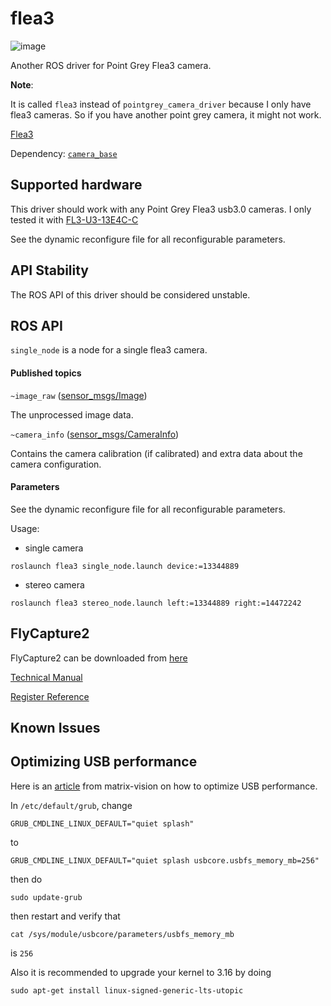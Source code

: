 # flea3

![image](http://www.ptgrey.com/content/images/thumbs/0002327_flea3-88-mp-color-usb3-vision-sony-imx121_772.jpeg)

Another ROS driver for Point Grey Flea3 camera.

**Note**:

It is called `flea3` instead of `pointgrey_camera_driver` because I only have flea3 cameras. So if you have another point grey camera, it might not work.

[Flea3](http://www.ptgrey.com/flea3-usb3-vision-cameras)

Dependency:
[`camera_base`](https://github.com/KumarRobotics/camera_base)

## Supported hardware

This driver should work with any Point Grey Flea3 usb3.0 cameras. I only tested it with [FL3-U3-13E4C-C](http://www.ptgrey.com/flea3-13-mp-color-usb3-vision-e2v-ev76c560-camera)

See the dynamic reconfigure file for all reconfigurable parameters.

## API Stability
The ROS API of this driver should be considered unstable.

## ROS API
`single_node` is a node for a single flea3 camera.

#### Published topics

`~image_raw` ([sensor_msgs/Image](http://docs.ros.org/api/sensor_msgs/html/msg/Image.html))

The unprocessed image data.

`~camera_info` ([sensor_msgs/CameraInfo](http://docs.ros.org/api/sensor_msgs/html/msg/CameraInfo.html))

Contains the camera calibration (if calibrated) and extra data about the camera configuration.

#### Parameters

See the dynamic reconfigure file for all reconfigurable parameters.

Usage:
* single camera
```
roslaunch flea3 single_node.launch device:=13344889
```
* stereo camera
```
roslaunch flea3 stereo_node.launch left:=13344889 right:=14472242
```

## FlyCapture2

FlyCapture2 can be downloaded from [here](http://www.ptgrey.com/support/downloads)

[Technical Manual](http://www.ptgrey.com/support/downloads/10120)

[Register Reference](http://www.ptgrey.com/support/downloads/10130/)

## Known Issues

## Optimizing USB performance

Here is an [article](http://www.matrix-vision.com/manuals/mvBlueFOX3/mvBC_page_quickstart.html#mvBC_subsubsection_quickstart_linux_requirements_optimising_usb) from matrix-vision on how to optimize USB performance.

In `/etc/default/grub`, change
```
GRUB_CMDLINE_LINUX_DEFAULT="quiet splash"
```
to
```
GRUB_CMDLINE_LINUX_DEFAULT="quiet splash usbcore.usbfs_memory_mb=256"
```
then do
```
sudo update-grub
```
then restart and verify that
```
cat /sys/module/usbcore/parameters/usbfs_memory_mb
```
is `256`

Also it is recommended to upgrade your kernel to 3.16 by doing
```
sudo apt-get install linux-signed-generic-lts-utopic
```
